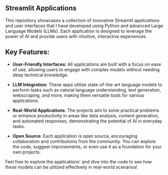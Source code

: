 ## Streamlit Applications

This repository showcases a collection of innovative Streamlit applications and user interfaces that I have developed using Python and advanced Large Language Models (LLMs). Each application is designed to leverage the power of AI and provide users with intuitive, interactive experiences.  

## Key Features: 

- **User-Friendly Interfaces**: All applications are built with a focus on ease of use, allowing users to engage with complex models without needing deep technical knowledge.
  
- **LLM Integration**: These apps utilize state-of-the-art language models to perform tasks such as natural language understanding, text generation, webscraping, and more, making them versatile tools for various applications.
  
- **Real-World Applications**: The projects aim to solve practical problems or enhance productivity in areas like data analysis, content generation, and automated responses, demonstrating the potential of AI in everyday tasks.
  
- **Open Source**: Each application is open source, encouraging collaboration and contributions from the community. You can explore the code, suggest improvements, or even use it as a foundation for your own projects.

Feel free to explore the applications' and dive into the code to see how these models can be utilized effectively in real-world scenarios!
